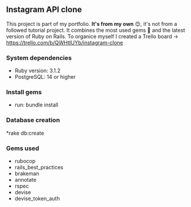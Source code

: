 ## Instagram API clone

This project is part of my portfolio. <b>It's from my own</b> :blush:, it's not from a followed tutorial project. It combines the most used gems :gem: and the latest version of Ruby on Rails. To organice myself I created a Trello board -> https://trello.com/b/QWHtIUYb/instagram-clone

### System dependencies
* Ruby version: 3.1.2
* PostgreSQL: 14 or higher

### Install gems
* run: bundle install

### Database creation
*rake db:create

### Gems used
* rubocop
* rails_best_practices
* brakeman
* annotate
* rspec
* devise
* devise_token_auth

